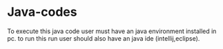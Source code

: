 # Java-codes
To execute this java code 
user must have an java environment installed in pc.
to run this run user should also have an java ide (intellij,eclipse).
